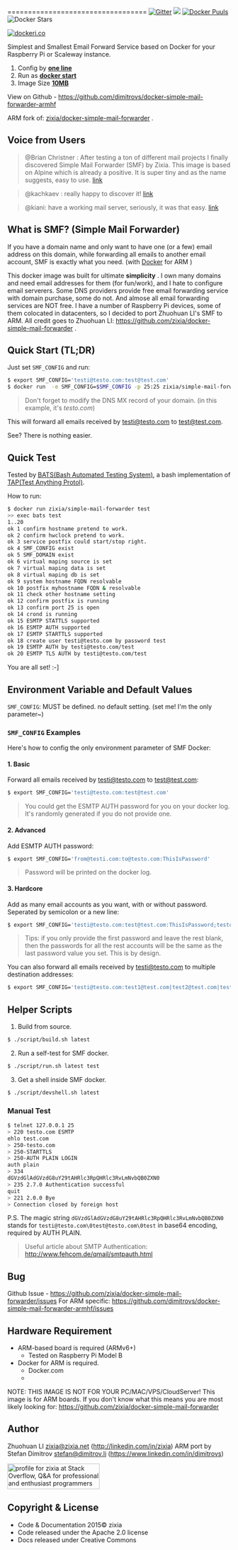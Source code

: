 
==================================
[![Gitter](https://badges.gitter.im/Join%20Chat.svg)](https://gitter.im/dimitrovs/docker-simple-mail-forwarder-armhf?utm_source=badge&utm_medium=badge&utm_campaign=pr-badge)
[![](https://badge.imagelayers.io/stefand/simple-mail-forwarder-armhf:latest.svg)](https://imagelayers.io/?images=stefand/simple-mail-forwarder-armhf:latest 'Get your own badge on imagelayers.io')
[![Docker Puuls](https://img.shields.io/docker/pulls/stefand/simple-mail-forwarder-armhf.svg)](https://hub.docker.com/r/stefand/simple-mail-forwarder-armhf/)
![Docker Stars](https://img.shields.io/docker/stars/stefand/simple-mail-forwarder-armhf.svg?maxAge=2592000)

[![dockeri.co](http://dockeri.co/image/stefand/simple-mail-forwarder-armhf)](https://hub.docker.com/r/stefand/simple-mail-forwarder-armhf/)

Simplest and Smallest Email Forward Service based on Docker for your Raspberry Pi or Scaleway instance.

1. Config by [**one line**](#environment-variable-and-default)
1. Run as [**docker start**](#quick-start-tldr)
1. Image Size [**10MB**](https://hub.docker.com/r/zixia/simple-mail-forwarder/tags/)

View on Github - https://github.com/dimitrovs/docker-simple-mail-forwarder-armhf

ARM fork of: [zixia/docker-simple-mail-forwarder](https://github.com/zixia/docker-simple-mail-forwarder) .

Voice from Users
------------------------------------
> @Brian Christner : After testing a ton of different mail projects I finally discovered Simple Mail Forwarder (SMF) by Zixia. This image is based on Alpine which is already a positive. It is super tiny and as the name suggests, easy to use. [link](https://www.brianchristner.io/setting-up-a-mail-forwarder-in-docker/)

> @kachkaev : really happy to discover it! [link](https://github.com/zixia/docker-simple-mail-forwarder/issues/5#issue-165988701)

> @kiani: have a working mail server, seriously, it was that easy. [link](https://kiani.io/blog/custom-domain-mail-forward)

What is SMF? (Simple Mail Forwarder)
------------------------------------
If you have a domain name and only want to have one (or a few) email address on this domain, while forwarding all emails to another email account, SMF is exactly what you need. (with [Docker](http://docker.com) for ARM )

This docker image was built for ultimate **simplicity** . I own many domains and need email addresses for them (for fun/work), and I hate to configure email serverers. Some DNS providers provide free email forwarding service with domain purchase, some do not. And almose all email forwarding services are NOT free. I have a number of Raspberry Pi devices, some of them colocated in datacenters, so I decided to port Zhuohuan LI's SMF to ARM. All credit goes to Zhuohuan LI: https://github.com/zixia/docker-simple-mail-forwarder .

Quick Start (TL;DR)
-------------------
Just set `SMF_CONFIG` and run:
```bash
$ export SMF_CONFIG='testi@testo.com:test@test.com'
$ docker run  -e SMF_CONFIG=$SMF_CONFIG -p 25:25 zixia/simple-mail-forwarder
```
> Don't forget to modify the DNS MX record of your domain. (in this example, it's _testo.com_)

This will forward all emails received by testi@testo.com to test@test.com.

See? There is nothing easier. 

Quick Test
----------
Tested by [BATS(Bash Automated Testing System)](https://github.com/sstephenson/bats), a bash implementation of [TAP(Test Anything Protol)]( http://testanything.org).

How to run:
```bash
$ docker run zixia/simple-mail-forwarder test
>> exec bats test
1..20
ok 1 confirm hostname pretend to work.
ok 2 confirm hwclock pretend to work.
ok 3 service postfix could start/stop right.
ok 4 SMF_CONFIG exist
ok 5 SMF_DOMAIN exist
ok 6 virtual maping source is set
ok 7 virtual maping data is set
ok 8 virtual maping db is set
ok 9 system hostname FQDN resolvable
ok 10 postfix myhostname FQDN & resolvable
ok 11 check other hostname setting
ok 12 confirm postfix is running
ok 13 confirm port 25 is open
ok 14 crond is running
ok 15 ESMTP STATTLS supported
ok 16 ESMTP AUTH supported
ok 17 ESMTP STARTTLS supported
ok 18 create user testi@testo.com by password test
ok 19 ESMTP AUTH by testi@testo.com/test
ok 20 ESMTP TLS AUTH by testi@testo.com/test
```

You are all set! :-]

Environment Variable and Default Values
----------------------------------
`SMF_CONFIG`: MUST be defined. no default setting. (set me! I'm the only parameter~)

### `SMF_CONFIG` Examples
Here's how to config the only environment parameter of SMF Docker:

#### 1. Basic
Forward all emails received by testi@testo.com to test@test.com:
```bash
$ export SMF_CONFIG='testi@testo.com:test@test.com'
```
> You could get the ESMTP AUTH password for you on your docker log. It's randomly generated if you do not provide one.

#### 2. Advanced
Add ESMTP AUTH password:
```bash
$ export SMF_CONFIG='from@testi.com:to@testo.com:ThisIsPassword'
```
> Password will be printed on the docker log.

#### 3. Hardcore
Add as many email accounts as you want, with or without password. Seperated by semicolon or a new line:
```bash
$ export SMF_CONFIG='testi@testo.com:test@test.com:ThisIsPassword;testo@testi.com:test@test.com:AnotherPassword'
```
> Tips: if you only provide the first password and leave the rest blank, then the passwords for all the rest accounts will be the same as the last password value you set. This is by design.

You can also forward all emails received by testi@testo.com to multiple destination addresses:

```bash
$ export SMF_CONFIG='testi@testo.com:test1@test.com|test2@test.com|test3@test.com'
```

Helper Scripts
--------------------
1. Build from source.
```bash
$ ./script/build.sh latest
```

2. Run a self-test for SMF docker.
```bash
$ ./script/run.sh latest test
```

3. Get a shell inside SMF docker.
```bash
$ ./script/devshell.sh latest
```

### Manual Test
```bash
$ telnet 127.0.0.1 25
> 220 testo.com ESMTP
ehlo test.com
> 250-testo.com
> 250-STARTTLS
> 250-AUTH PLAIN LOGIN
auth plain
> 334
dGVzdGlAdGVzdG8uY29tAHRlc3RpQHRlc3RvLmNvbQB0ZXN0
> 235 2.7.0 Authentication successful
quit
> 221 2.0.0 Bye
> Connection closed by foreign host
```

P.S. The magic string `dGVzdGlAdGVzdG8uY29tAHRlc3RpQHRlc3RvLmNvbQB0ZXN0` stands for `testi@testo.com\0test@testo.com\0test` in base64 encoding, required by AUTH PLAIN.

> Useful article about SMTP Authentication: http://www.fehcom.de/qmail/smtpauth.html

Bug
---
Github Issue - https://github.com/zixia/docker-simple-mail-forwarder/issues
For ARM specific: https://github.com/dimitrovs/docker-simple-mail-forwarder-armhf/issues

Hardware Requirement
-----------------
* ARM-based board is required (ARMv6+)
  * Tested on Raspberry Pi Model B
* Docker for ARM is required.
  * Docker.com
  * 
NOTE: THIS IMAGE IS NOT FOR YOUR PC/MAC/VPS/CloudServer! This image is for ARM boards. If you don't know what this means you are most likely looking for: https://github.com/zixia/docker-simple-mail-forwarder

Author
-----------------
Zhuohuan LI <zixia@zixia.net> (http://linkedin.com/in/zixia)
ARM port by Stefan Dimitrov <stefan@dimitrov.li> (https://www.linkedin.com/in/dimitrovs)

<a href="http://stackoverflow.com/users/1123955/zixia">
<img src="http://stackoverflow.com/users/flair/1123955.png" width="208" height="58" alt="profile for zixia at Stack Overflow, Q&amp;A for professional and enthusiast programmers" title="profile for zixia at Stack Overflow, Q&amp;A for professional and enthusiast programmers">
</a>

Copyright & License
-------------------
* Code & Documentation 2015© zixia
* Code released under the Apache 2.0 license
* Docs released under Creative Commons
